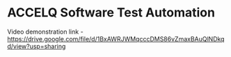 # ACCELQ Software Test Automation

Video demonstration link - https://drive.google.com/file/d/1BxAWRJWMqcccDMS86vZmaxBAuQlNDkqd/view?usp=sharing
